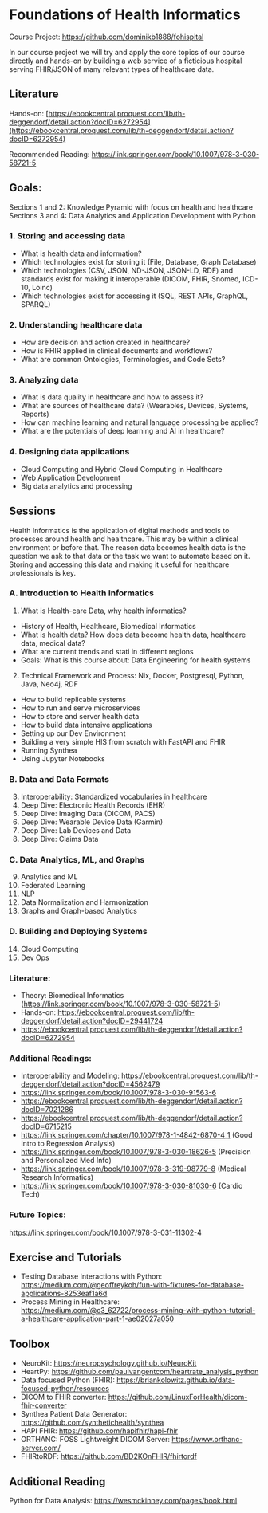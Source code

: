 # Foundations of Health Informatics

Course Project: https://github.com/dominikb1888/fohispital

In our course project we will try and apply the core topics of our course directly and hands-on by building a web service of a ficticious hospital serving FHIR/JSON of many relevant types of healthcare data.

## Literature

Hands-on: [https://ebookcentral.proquest.com/lib/th-deggendorf/detail.action?docID=6272954](https://ebookcentral.proquest.com/lib/th-deggendorf/detail.action?docID=6272954)

Recommended Reading: https://link.springer.com/book/10.1007/978-3-030-58721-5

## Goals:

Sections 1 and 2: Knowledge Pyramid with focus on health and healthcare
Sections 3 and 4: Data Analytics and Application Development with Python

### 1. Storing and accessing data

- What is health data and information?
- Which technologies exist for storing it (File, Database, Graph Database)
- Which technologies (CSV, JSON, ND-JSON, JSON-LD, RDF) and standards exist for making it interoperable (DICOM, FHIR, Snomed, ICD-10, Loinc)
- Which technologies exist for accessing it (SQL, REST APIs, GraphQL, SPARQL)


### 2. Understanding healthcare data

- How are decision and action created in healthcare?
- How is FHIR applied in clinical documents and workflows?
- What are common Ontologies, Terminologies, and Code Sets?


### 3. Analyzing data

- What is data quality in healthcare and how to assess it?
- What are sources of healthcare data? (Wearables, Devices, Systems, Reports)
- How can machine learning and natural language processing be applied?
- What are the potentials of deep learning and AI in healthcare?


### 4. Designing data applications

- Cloud Computing and Hybrid Cloud Computing in Healthcare
- Web Application Development
- Big data analytics and processing


## Sessions

Health Informatics is the application of digital methods and tools to processes around health and healthcare. This may be within a clinical environment or before that. The reason data  becomes health data is the question we ask to that data or the task we want to automate based on it. Storing and accessing this data and making it useful for healthcare professionals is key.


### A. Introduction to Health Informatics

1. What is Health-care Data, why health informatics?
- History of Health, Healthcare, Biomedical Informatics
- What is health data? How does data become health data, healthcare data, medical data?
- What are current trends and stati in different regions
- Goals: What is this course about: Data Engineering for health systems

2. Technical Framework and Process: Nix, Docker, Postgresql, Python, Java, Neo4j, RDF
- How to build replicable systems
- How to run and serve microservices
- How to store and server health data
- How to build data intensive applications
- Setting up our Dev Environment
- Building a very simple HIS from scratch with FastAPI and FHIR
- Running Synthea
- Using Jupyter Notebooks

### B. Data and Data Formats

3. Interoperability: Standardized vocabularies in healthcare
4. Deep Dive: Electronic Health Records (EHR)
5. Deep Dive: Imaging Data (DICOM, PACS)
6. Deep Dive: Wearable Device Data (Garmin)
7. Deep Dive: Lab Devices and Data
8. Deep Dive: Claims Data

### C. Data Analytics, ML, and Graphs

9. Analytics and ML
10. Federated Learning
11. NLP
12. Data Normalization and Harmonization
13. Graphs and Graph-based Analytics


### D. Building and Deploying Systems

14. Cloud Computing
15. Dev Ops



### Literature:

- Theory: Biomedical Informatics (https://link.springer.com/book/10.1007/978-3-030-58721-5)
- Hands-on: https://ebookcentral.proquest.com/lib/th-deggendorf/detail.action?docID=29441724
- https://ebookcentral.proquest.com/lib/th-deggendorf/detail.action?docID=6272954


### Additional Readings:

- Interoperability and Modeling: https://ebookcentral.proquest.com/lib/th-deggendorf/detail.action?docID=4562479
- https://link.springer.com/book/10.1007/978-3-030-91563-6
- https://ebookcentral.proquest.com/lib/th-deggendorf/detail.action?docID=7021286
- https://ebookcentral.proquest.com/lib/th-deggendorf/detail.action?docID=6715215
- https://link.springer.com/chapter/10.1007/978-1-4842-6870-4_1 (Good Intro to Regression Analysis)
- https://link.springer.com/book/10.1007/978-3-030-18626-5 (Precision and Personalized Med Info)
- https://link.springer.com/book/10.1007/978-3-319-98779-8 (Medical Research Informatics)
- https://link.springer.com/book/10.1007/978-3-030-81030-6 (Cardio Tech)


### Future Topics:

https://link.springer.com/book/10.1007/978-3-031-11302-4



## Exercise and Tutorials

- Testing Database Interactions with Python: https://medium.com/@geoffreykoh/fun-with-fixtures-for-database-applications-8253eaf1a6d
- Process Mining in Healthcare: https://medium.com/@c3_62722/process-mining-with-python-tutorial-a-healthcare-application-part-1-ae02027a050

## Toolbox

- NeuroKit:  https://neuropsychology.github.io/NeuroKit
- HeartPy: https://github.com/paulvangentcom/heartrate_analysis_python
- Data focused Python (FHIR): https://briankolowitz.github.io/data-focused-python/resources
- DICOM to FHIR converter: https://github.com/LinuxForHealth/dicom-fhir-converter
- Synthea Patient Data Generator: https://github.com/synthetichealth/synthea
- HAPI FHIR: https://github.com/hapifhir/hapi-fhir
- ORTHANC: FOSS Lightweight DICOM Server: https://www.orthanc-server.com/
- FHIRtoRDF: https://github.com/BD2KOnFHIR/fhirtordf

## Additional Reading

Python for Data Analysis: https://wesmckinney.com/pages/book.html
